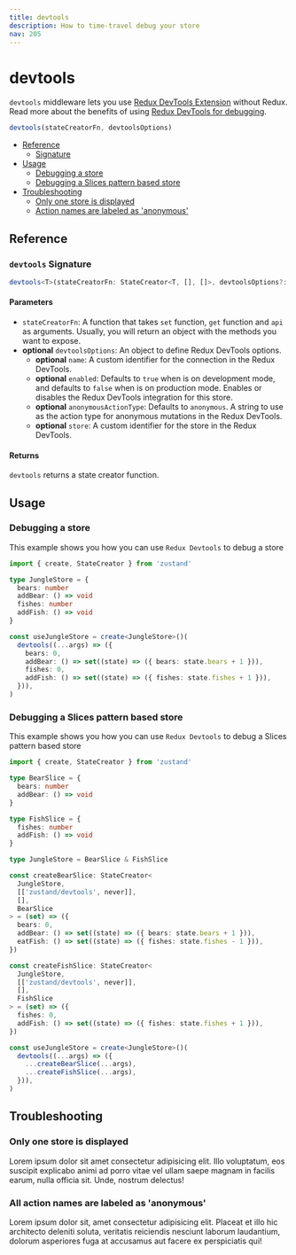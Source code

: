 ```yaml
---
title: devtools
description: How to time-travel debug your store
nav: 205
---
```


# devtools

`devtools` middleware lets you use [Redux DevTools Extension](https://github.com/zalmoxisus/redux-devtools-extension)
without Redux. Read more about the benefits of using [Redux DevTools for debugging](https://redux.js.org/style-guide/#use-the-redux-devtools-extension-for-debugging).

```js
devtools(stateCreatorFn, devtoolsOptions)
```

- [Reference](#reference)
  - [Signature](#devtools-signature)
- [Usage](#usage)
  - [Debugging a store](#debugging-a-store)
  - [Debugging a Slices pattern based store](#debugging-a-slices-pattern-based-store)
- [Troubleshooting](#troubleshooting)
  - [Only one store is displayed](#only-one-store-is-displayed)
  - [Action names are labeled as 'anonymous'](#all-action-names-are-labeled-as-anonymous)

## Reference

### `devtools` Signature

```ts
devtools<T>(stateCreatorFn: StateCreator<T, [], []>, devtoolsOptions?: DevtoolsOptions): StateCreator<T, [], []>
```

#### Parameters

- `stateCreatorFn`: A function that takes `set` function, `get` function and `api` as arguments.
  Usually, you will return an object with the methods you want to expose.
- **optional** `devtoolsOptions`: An object to define Redux DevTools options.
  - **optional** `name`: A custom identifier for the connection in the Redux DevTools.
  - **optional** `enabled`: Defaults to `true` when is on development mode, and defaults to `false`
    when is on production mode. Enables or disables the Redux DevTools integration
    for this store.
  - **optional** `anonymousActionType`: Defaults to `anonymous`. A string to use as the action type
    for anonymous mutations in the Redux DevTools.
  - **optional** `store`: A custom identifier for the store in the Redux DevTools.

#### Returns

`devtools` returns a state creator function.

## Usage

### Debugging a store

This example shows you how you can use `Redux Devtools` to debug a store

```ts
import { create, StateCreator } from 'zustand'

type JungleStore = {
  bears: number
  addBear: () => void
  fishes: number
  addFish: () => void
}

const useJungleStore = create<JungleStore>()(
  devtools((...args) => ({
    bears: 0,
    addBear: () => set((state) => ({ bears: state.bears + 1 })),
    fishes: 0,
    addFish: () => set((state) => ({ fishes: state.fishes + 1 })),
  })),
)
```

### Debugging a Slices pattern based store

This example shows you how you can use `Redux Devtools` to debug a Slices pattern based store

```ts
import { create, StateCreator } from 'zustand'

type BearSlice = {
  bears: number
  addBear: () => void
}

type FishSlice = {
  fishes: number
  addFish: () => void
}

type JungleStore = BearSlice & FishSlice

const createBearSlice: StateCreator<
  JungleStore,
  [['zustand/devtools', never]],
  [],
  BearSlice
> = (set) => ({
  bears: 0,
  addBear: () => set((state) => ({ bears: state.bears + 1 })),
  eatFish: () => set((state) => ({ fishes: state.fishes - 1 })),
})

const createFishSlice: StateCreator<
  JungleStore,
  [['zustand/devtools', never]],
  [],
  FishSlice
> = (set) => ({
  fishes: 0,
  addFish: () => set((state) => ({ fishes: state.fishes + 1 })),
})

const useJungleStore = create<JungleStore>()(
  devtools((...args) => ({
    ...createBearSlice(...args),
    ...createFishSlice(...args),
  })),
)
```

## Troubleshooting

### Only one store is displayed

Lorem ipsum dolor sit amet consectetur adipisicing elit. Illo voluptatum, eos suscipit explicabo
animi ad porro vitae vel ullam saepe magnam in facilis earum, nulla officia sit. Unde, nostrum
delectus!

### All action names are labeled as 'anonymous'

Lorem ipsum dolor sit, amet consectetur adipisicing elit. Placeat et illo hic architecto deleniti
soluta, veritatis reiciendis nesciunt laborum laudantium, dolorum asperiores fuga at accusamus aut
facere ex perspiciatis qui!
